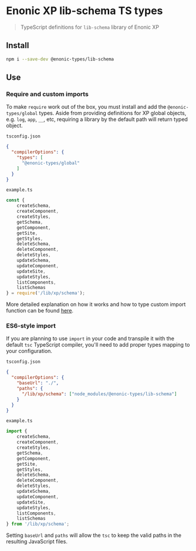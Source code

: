 # Enonic XP lib-schema TS types

> TypeScript definitions for `lib-schema` library of Enonic XP

## Install

```bash
npm i --save-dev @enonic-types/lib-schema
```

## Use

### Require and custom imports

To make `require` work out of the box, you must install and add the `@enonic-types/global` types. Aside from providing definitions for XP
global objects, e.g. `log`, `app`, `__`, etc, requiring a library by the default path will return typed object.

`tsconfig.json`

```json
{
  "compilerOptions": {
    "types": [
      "@enonic-types/global"
    ]
  }
}
```

`example.ts`

```ts
const { 
    createSchema, 
    createComponent, 
    createStyles,
    getSchema,
    getComponent,
    getSite,
    getStyles,
    deleteSchema,
    deleteComponent,
    deleteStyles, 
    updateSchema,
    updateComponent,
    updateSite,
    updateStyles,
    listComponents, 
    listSchemas
} = require('/lib/xp/schema');
```

More detailed explanation on how it works and how to type custom import function can be
found [here](https://developer.enonic.com/docs/xp/stable/api).

### ES6-style import

If you are planning to use `import` in your code and transpile it with the default `tsc` TypeScript compiler, you'll need to add proper
types mapping to your configuration.

`tsconfig.json`


```json
{
  "compilerOptions": {
    "baseUrl": "./",
    "paths": {
      "/lib/xp/schema": ["node_modules/@enonic-types/lib-schema"]
    }
  }
}
```

`example.ts`

```ts
import {
    createSchema,
    createComponent,
    createStyles,
    getSchema,
    getComponent,
    getSite,
    getStyles,
    deleteSchema,
    deleteComponent,
    deleteStyles,
    updateSchema,
    updateComponent,
    updateSite,
    updateStyles,
    listComponents,
    listSchemas
} from '/lib/xp/schema';
```

Setting `baseUrl` and `paths` will allow the `tsc` to keep the valid paths in the resulting JavaScript files.
